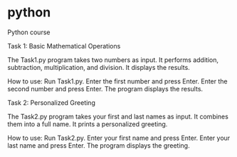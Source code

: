 # python
Python course


Task 1: Basic Mathematical Operations

The Task1.py program takes two numbers as input.
It performs addition, subtraction, multiplication, and division.
It displays the results.

How to use:
Run Task1.py.
Enter the first number and press Enter.
Enter the second number and press Enter.
The program displays the results.


Task 2: Personalized Greeting   

The Task2.py program takes your first and last names as input.
It combines them into a full name.
It prints a personalized greeting.

How to use:
Run Task2.py.
Enter your first name and press Enter.
Enter your last name and press Enter.
The program displays the greeting.
